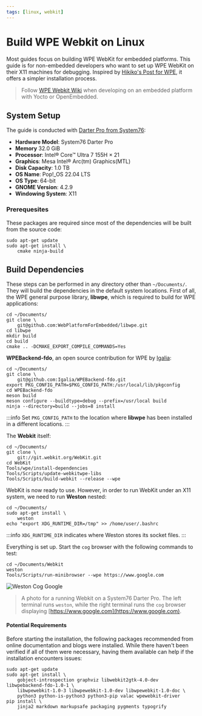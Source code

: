 ```yaml
---
tags: [linux, webkit]
---
```


# Build WPE Webkit on Linux

Most guides focus on building WPE WebKit for embedded platforms. This guide is for non-embedded developers who want to set up WPE WebKit on their X11 machines for debugging. Inspired by [Hikiko's Post for WPE](https://eleni.mutantstargoat.com/hikiko/wpe/), it offers a simpler installation process.

> Follow [WPE Webkit Wiki](https://trac.webkit.org/wiki/WPE) when developing on an embedded platform with Yocto or OpenEmbedded.

## System Setup

The guide is conducted with [Darter Pro from System76](https://system76.com/laptops/darter):

- **Hardware Model**: System76 Darter Pro
- **Memory** 32.0 GiB
- **Processor**: Intel® Core™ Ultra 7 155H × 21
- **Graphics**: Mesa Intel® Arc(tm) Graphics(MTL)
- **Disk Capacity**: 1.0 TB
- **OS Name**: Pop!\_OS 22.04 LTS
- **OS Type**: 64-bit
- **GNOME Version**: 4.2.9
- **Windowing System**: X11

### Prerequesites

These packages are required since most of the dependencies will be built from the source code:

```shell
sudo apt-get update
sudo apt-get install \
    cmake ninja-build
```

## Build Dependencies

These steps can be performed in any directory other than `~/Documents/`. They will build the dependencies in the default system locations. First of all, the WPE general purpose library, **libwpe**, which is required to build for WPE applications:

```shell
cd ~/Documents/
git clone \
    git@github.com:WebPlatformForEmbedded/libwpe.git
cd libwpe
mkdir build
cd build
cmake .. -DCMAKE_EXPORT_COMPILE_COMMANDS=Yes
```

**WPEBackend-fdo**, an open source contribution for WPE by [Igalia](https://www.igalia.com/):

```shell
cd ~/Documents/
git clone \
    git@github.com:Igalia/WPEBackend-fdo.git
export PKG_CONFIG_PATH=$PKG_CONFIG_PATH:/usr/local/lib/pkgconfig
cd WPEBackend-fdo
meson build
meson configure --buildtype=debug --prefix=/usr/local build
ninja --directory=build --jobs=8 install
```

:::info
Set `PKG_CONFIG_PATH` to the location where **libwpe** has been installed in a different locations.
:::

The **Webkit** itself:

```shell
cd ~/Documents/
git clone \
    git://git.webkit.org/WebKit.git
cd WebKit
Tools/wpe/install-dependencies
Tools/Scripts/update-webkitwpe-libs
Tools/Scripts/build-webkit --release --wpe
```

WebKit is now ready to use. However, in order to run WebKit under an X11 system, we need to run **Weston** nested:

```shell
cd ~/Documents/
sudo apt-get install \
    weston
echo "export XDG_RUNTIME_DIR=/tmp" >> /home/user/.bashrc
```

:::info
`XDG_RUNTIME_DIR` indicates where Weston stores its socket files.
:::

Everything is set up. Start the `cog` browser with the following commands to test:

```shell
cd ~/Documents/Webkit
weston
Tools/Scripts/run-minibrowser --wpe https://www.google.com
```

![Weston Cog Google](/images/weston-cog-google.png)

> A photo for a running Webkit on a System76 Darter Pro. The left terminal runs `weston`, while the right terminal runs the `cog` browser displaying [https://www.google.com](https://www.google.com).

#### Potential Requirements

Before starting the installation, the following packages recommended from online documentation and blogs were installed. While there haven't been verified if all of them were necessary, having them available can help if the installation encounters issues:

```shell
sudo apt-get update
sudo apt-get install \
    gobject-introspection graphviz libwebkit2gtk-4.0-dev libwpebackend-fdo-1.0-1 \
    libwpewebkit-1.0-3 libwpewebkit-1.0-dev libwpewebkit-1.0-doc \
    python3 python-is-python3 python3-pip valac wpewebkit-driver
pip install \
    jinja2 markdown markupsafe packaging pygments typogrify
```
